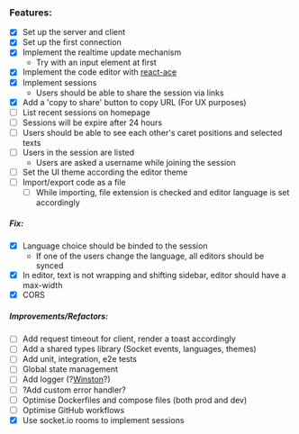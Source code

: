 ### Features:

- [x] Set up the server and client
- [x] Set up the first connection
- [x] Implement the realtime update mechanism
  - Try with an input element at first
- [x] Implement the code editor with [react-ace](https://securingsincity.github.io/react-ace/)
- [x] Implement sessions
  - Users should be able to share the session via links
- [x] Add a 'copy to share' button to copy URL (For UX purposes)
- [ ] List recent sessions on homepage
- [ ] Sessions will be expire after 24 hours
- [ ] Users should be able to see each other's caret positions and selected texts
- [ ] Users in the session are listed
  - Users are asked a username while joining the session
- [ ] Set the UI theme according the editor theme
- [ ] Import/export code as a file
  - [ ] While importing, file extension is checked and editor language is set accordingly

##### Fix:

- [x] Language choice should be binded to the session
  - If one of the users change the language, all editors should be synced
- [x] In editor, text is not wrapping and shifting sidebar, editor should have a max-width
- [x] CORS

##### Improvements/Refactors:

- [ ] Add request timeout for client, render a toast accordingly
- [ ] Add a shared types library (Socket events, languages, themes)
- [ ] Add unit, integration, e2e tests
- [ ] Global state management
- [ ] Add logger (?[Winston](https://github.com/winstonjs/winston)?)
- [ ] ?Add custom error handler?
- [ ] Optimise Dockerfiles and compose files (both prod and dev)
- [ ] Optimise GitHub workflows
- [x] Use socket.io rooms to implement sessions

